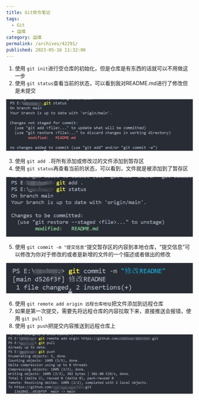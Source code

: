 ```yaml
---
title: Git命令笔记
tags:
  - Git
  - 运维
category: 运维
permalink: /archives/42291/
published: 2023-05-16 11:32:06
---
```

1. 使用 `git init`进行空仓库的初始化，但是仓库是有东西的话就可以不用做这一步
2. 使用 `git status`查看当前的状态，可以看到我对README.md进行了修改但是未提交

![image.png](./images/1684206899329-06d16e81-f68c-493e-824f-abc32af09e04.png)

3. 使用 `git add .`将所有添加或修改过的文件添加到暂存区
4. 使用 `git status`再查看当前的状态，可以看到，文件就是被添加到了暂存区

![image.png](./images/1684207062489-81562a79-5538-4228-9a36-16593d8fc719.png)

5. 使用 `git commit -m "提交信息"`提交暂存区的内容到本地仓库，“提交信息”可以修改为你对于修改的或者是新增的文件的一个描述或者做出的修改

![image.png](./images/1684207206822-7558bec2-4ef0-4652-960c-98c07184235e.png)

6. 使用 `git remote add origin 远程仓库地址`把文件添加到远程仓库
7. 如果是第一次提交，需要先将远程仓库的内容拉取下来，直接推送会报错，使用 `git pull`
8. 使用 `git push`把提交内容推送到远程仓库上

![image.png](./images/1684207538506-b14531f2-5c0b-41cb-b62f-fefe00c22f71.png)
